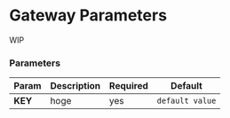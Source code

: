 # Gateway Parameters

WIP

### Parameters

| Param | Description | Required | Default |
| --- | --- | --- | --- |
| **KEY** | hoge | yes | `default value` |

